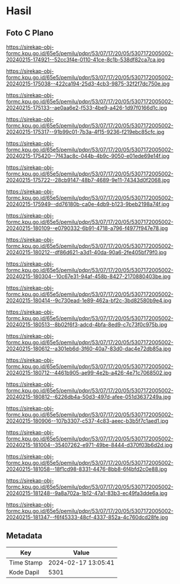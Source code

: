 # Hasil

## Foto C Plano

https://sirekap-obj-formc.kpu.go.id/65e5/pemilu/pdpr/53/07/17/20/05/5307172005002-20240215-174921--52cc3f4e-0110-41ce-8c1b-538df82ca7ca.jpg

https://sirekap-obj-formc.kpu.go.id/65e5/pemilu/pdpr/53/07/17/20/05/5307172005002-20240215-175038--422ca194-25d3-4cb3-9875-32f2f7dc750e.jpg

https://sirekap-obj-formc.kpu.go.id/65e5/pemilu/pdpr/53/07/17/20/05/5307172005002-20240215-175133--ae0aa6e2-f533-4be9-a426-1d97f0166d1c.jpg

https://sirekap-obj-formc.kpu.go.id/65e5/pemilu/pdpr/53/07/17/20/05/5307172005002-20240215-175317--91b99c01-7b3a-4f15-9236-f219ebc85cfc.jpg

https://sirekap-obj-formc.kpu.go.id/65e5/pemilu/pdpr/53/07/17/20/05/5307172005002-20240215-175420--7f43ac8c-044b-4b9c-9050-e01ede69e14f.jpg

https://sirekap-obj-formc.kpu.go.id/65e5/pemilu/pdpr/53/07/17/20/05/5307172005002-20240215-175722--28cb9147-48b7-4689-9e11-74343d0f2068.jpg

https://sirekap-obj-formc.kpu.go.id/65e5/pemilu/pdpr/53/07/17/20/05/5307172005002-20240215-175949--dd76180b-ca0e-4db9-b123-9beb2198a74f.jpg

https://sirekap-obj-formc.kpu.go.id/65e5/pemilu/pdpr/53/07/17/20/05/5307172005002-20240215-180109--e0790332-6b91-4718-a796-f4977f947e78.jpg

https://sirekap-obj-formc.kpu.go.id/65e5/pemilu/pdpr/53/07/17/20/05/5307172005002-20240215-180212--df86d621-a3d1-40da-90a6-2fe405bf79f0.jpg

https://sirekap-obj-formc.kpu.go.id/65e5/pemilu/pdpr/53/07/17/20/05/5307172005002-20240215-180304--10c67e31-94af-458b-8427-2170880403be.jpg

https://sirekap-obj-formc.kpu.go.id/65e5/pemilu/pdpr/53/07/17/20/05/5307172005002-20240215-180414--9c730ead-1e89-462a-bf2c-3bd82580b9e4.jpg

https://sirekap-obj-formc.kpu.go.id/65e5/pemilu/pdpr/53/07/17/20/05/5307172005002-20240215-180513--8b02f6f3-adcd-4bfa-8ed9-c7c73f0c975b.jpg

https://sirekap-obj-formc.kpu.go.id/65e5/pemilu/pdpr/53/07/17/20/05/5307172005002-20240215-180612--a301eb6d-3f60-40a7-83d0-dac4e72db85a.jpg

https://sirekap-obj-formc.kpu.go.id/65e5/pemilu/pdpr/53/07/17/20/05/5307172005002-20240215-180712--4461b905-ae99-4e2b-a426-4e71c7068502.jpg

https://sirekap-obj-formc.kpu.go.id/65e5/pemilu/pdpr/53/07/17/20/05/5307172005002-20240215-180812--6226db4a-50d3-497d-afee-051d3637249a.jpg

https://sirekap-obj-formc.kpu.go.id/65e5/pemilu/pdpr/53/07/17/20/05/5307172005002-20240215-180906--107b3307-c537-4c83-aeec-b3b5f7c1aed1.jpg

https://sirekap-obj-formc.kpu.go.id/65e5/pemilu/pdpr/53/07/17/20/05/5307172005002-20240215-181004--35407262-e971-49be-8444-d370f03b6d2d.jpg

https://sirekap-obj-formc.kpu.go.id/65e5/pemilu/pdpr/53/07/17/20/05/5307172005002-20240215-181058--18f1cd98-8331-4476-8bb8-6f4bfd2c0e88.jpg

https://sirekap-obj-formc.kpu.go.id/65e5/pemilu/pdpr/53/07/17/20/05/5307172005002-20240215-181248--9a8a702a-1b12-47a1-83b3-ec49fa3dde6a.jpg

https://sirekap-obj-formc.kpu.go.id/65e5/pemilu/pdpr/53/07/17/20/05/5307172005002-20240215-181347--f6f45333-48cf-4337-852a-4c760dcd28fe.jpg


## Metadata

| Key        | Value               |
| ---------- | ------------------- |
| Time Stamp | 2024-02-17 13:05:41 |
| Kode Dapil | 5301                |



